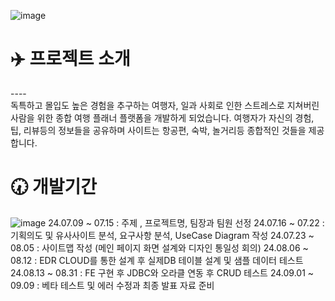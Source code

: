 ![image](https://github.com/user-attachments/assets/f29c7350-b294-49b5-a21b-a669fd03533e)<br>
# :airplane: 프로젝트 소개<br>
----<br>
독특하고 몰입도 높은 경험을 추구하는 여행자, 일과 사회로 인한 스트레스로 지쳐버린 사람을 위한 종합 여행 플래너 플랫폼을 개발하게 되었습니다.
여행자가 자신의 경험, 팁, 리뷰등의 정보들을 공유하며 사이트는 항공편, 숙박, 놀거리등 종합적인 것들을 제공합니다.

# :clock730: 개발기간 <br>

![image](https://github.com/user-attachments/assets/b9262e33-7ef4-43e0-b172-6332be1137f0)
24.07.09 ~ 07.15 : 주제 , 프로젝트명, 팀장과 팀원 선정
24.07.16 ~ 07.22 : 기획의도 및 유사사이트 분석, 요구사항 분석, UseCase Diagram 작성
24.07.23 ~ 08.05 : 사이트맵 작성 (메인 페이지 화면 설계와 디자인 통일성 회의)
24.08.06 ~ 08.12 : EDR CLOUD를 통한 설계 후 실제DB 테이블 설계 및 샘플 데이터 테스트
24.08.13 ~ 08.31 : FE 구현 후 JDBC와 오라클 연동 후 CRUD 테스트
24.09.01 ~ 09.09 : 베타 테스트 및 에러 수정과 최종 발표 자료 준비


